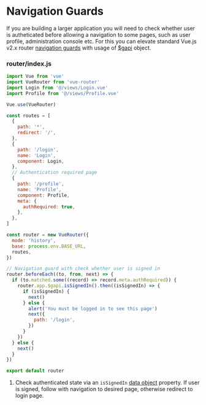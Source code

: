 # Navigation Guards

If you are building a larger application you will need to check whether user is autheticated before allowing a navigation to some pages, such as user profile, administration console etc. For this you can elevate standard Vue.js v2.x router [navigation guards](https://router.vuejs.org/guide/advanced/navigation-guards.html) with usage of [$gapi](https://vue-gapi.github.io/vue-gapi/reference/GoogleAuthService/_index.html) object.

### router/index.js

```js
import Vue from 'vue'
import VueRouter from 'vue-router'
import Login from '@/views/Login.vue'
import Profile from '@/views/Profile.vue'

Vue.use(VueRouter)

const routes = [
  {
    path: '*',
    redirect: '/',
  },
  {
    path: '/login',
    name: 'Login',
    component: Login,
  },
  // Authentication required page
  {
    path: '/profile',
    name: 'Profile',
    component: Profile,
    meta: {
      authRequired: true,
    },
  },
]

const router = new VueRouter({
  mode: 'history',
  base: process.env.BASE_URL,
  routes,
})

// Navigation guard with check whether user is signed in
router.beforeEach((to, from, next) => {
  if (to.matched.some((record) => record.meta.authRequired)) {
    router.app.$gapi.isSignedIn().then((isSignedIn) => {
      if (isSignedIn) {
        next()
      } else {
        alert('You must be logged in to see this page')
        next({
          path: '/login',
        })
      }
    })
  } else {
    next()
  }
})

export default router
```

1. Check authenticated state via an `isSignedIn` [data object](https://vuejs.org/v2/guide/instance.html#Data-and-Methods) property. If user is signed, follow with navigation to desired page, otherwise redirect to login page.

